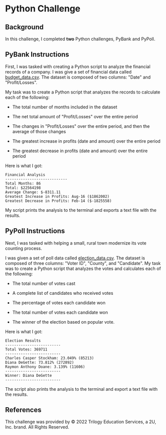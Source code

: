 # Python Challenge

## Background

In this challenge, I completed **two** Python challenges, PyBank and PyPoll.

## PyBank Instructions

First, I was tasked with creating a Python script to analyze the financial records of a company. I was give a set of financial data called [budget_data.csv](PyBank/Resources/budget_data.csv). The dataset is composed of two columns: "Date" and "Profit/Losses". 

My task was to create a Python script that analyzes the records to calculate each of the following:

* The total number of months included in the dataset

* The net total amount of "Profit/Losses" over the entire period

* The changes in "Profit/Losses" over the entire period, and then the average of those changes

* The greatest increase in profits (date and amount) over the entire period

* The greatest decrease in profits (date and amount) over the entire period

Here is what I got:


  ```text
  Financial Analysis
  ----------------------------
  Total Months: 86
  Total: $22564198
  Average Change: $-8311.11
  Greatest Increase in Profits: Aug-16 ($1862002)
  Greatest Decrease in Profits: Feb-14 ($-1825558)
  ```

My script prints the analysis to the terminal and exports a text file with the results.

## PyPoll Instructions

Next, I was tasked with helping a small, rural town modernize its vote counting process.

I was given a set of poll data called [election_data.csv](PyPoll/Resources/election_data.csv). The dataset is composed of three columns: "Voter ID", "County", and "Candidate". My task was to create a Python script that analyzes the votes and calculates each of the following:

* The total number of votes cast

* A complete list of candidates who received votes

* The percentage of votes each candidate won

* The total number of votes each candidate won

* The winner of the election based on popular vote.

Here is what I got:


  ```text
  Election Results
  -------------------------
  Total Votes: 369711
  -------------------------
  Charles Casper Stockham: 23.049% (85213)
  Diana DeGette: 73.812% (272892)
  Raymon Anthony Doane: 3.139% (11606)
  -------------------------
  Winner: Diana DeGette
  -------------------------
  ```

The script also prints the analysis to the terminal and export a text file with the results.

## References

This challenge was provided by © 2022 Trilogy Education Services, a 2U, Inc. brand. All Rights Reserved.
